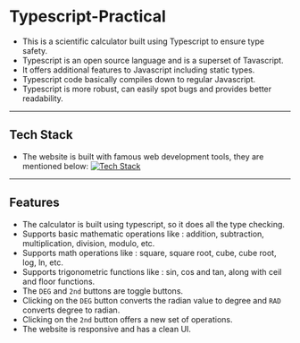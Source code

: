 # Typescript-Practical

- This is a scientific calculator built using Typescript to ensure type safety.
- Typescript is an open source language and is a superset of Tavascript.
- It offers additional features to Javascript including static types.
- Typescript code basically compiles down to regular Javascript.
- Typescript is more robust, can easily spot bugs and provides better readability.

---

## Tech Stack

- The website is built with famous web development tools, they are mentioned below:
  [![Tech Stack](https://skillicons.dev/icons?i=html,css,js,ts,bootstrap,vscode,git,github)](https://skillicons.dev)

---

## Features

- The calculator is built using typescript, so it does all the type checking.
- Supports basic mathematic operations like : addition, subtraction, multiplication, division, modulo, etc.
- Supports math operations like : square, square root, cube, cube root, log, ln, etc.
- Supports trigonometric functions like : sin, cos and tan, along with ceil and floor functions.
- The `DEG` and `2nd` buttons are toggle buttons.
- Clicking on the `DEG` button converts the radian value to degree and `RAD` converts degree to radian.
- Clicking on the `2nd` button offers a new set of operations.
- The website is responsive and has a clean UI.
